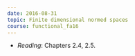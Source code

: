 ```yaml
---
date: 2016-08-31
topic: Finite dimensional normed spaces
course: functional_fa16
---
```

- *Reading*: Chapters 2.4, 2.5.

